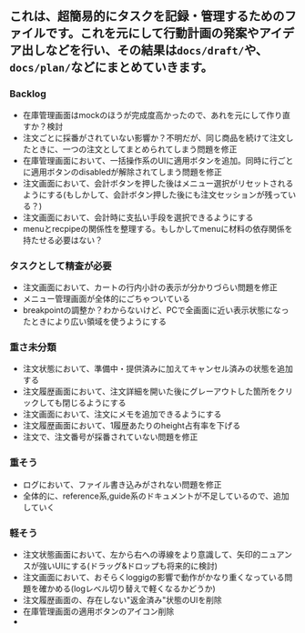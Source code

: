 ## これは、超簡易的にタスクを記録・管理するためのファイルです。これを元にして行動計画の発案やアイデア出しなどを行い、その結果は`docs/draft/`や、`docs/plan/`などにまとめていきます。

### Backlog
- 在庫管理画面はmockのほうが完成度高かったので、あれを元にして作り直すか？検討
- 注文ごとに採番がされていない影響か？不明だが、同じ商品を続けて注文したときに、一つの注文としてまとめられてしまう問題を修正
- 在庫管理画面において、一括操作系のUIに適用ボタンを追加。同時に行ごとに適用ボタンのdisabledが解除されてしまう問題を修正
- 注文画面において、会計ボタンを押した後はメニュー選択がリセットされるようにする(もしかして、会計ボタン押した後にも注文セッションが残っている？)
- 注文画面において、会計時に支払い手段を選択できるようにする
- menuとrecpipeの関係性を整理する。もしかしてmenuに材料の依存関係を持たせる必要はない？

### タスクとして精査が必要
- 注文画面において、カートの行内小計の表示が分かりづらい問題を修正
- メニュー管理画面が全体的にごちゃついている
- breakpointの調整か？わからないけど、PCで全画面に近い表示状態になったときにより広い領域を使うようにする

### 重さ未分類
- 注文状態において、準備中・提供済みに加えてキャンセル済みの状態を追加する
- 注文履歴画面において、注文詳細を開いた後にグレーアウトした箇所をクリックしても閉じるようにする
- 注文画面において、注文にメモを追加できるようにする
- 注文履歴画面において、1履歴あたりのheight占有率を下げる
- 注文で、注文番号が採番されていない問題を修正

### 重そう
- ログにおいて、ファイル書き込みがされない問題を修正
- 全体的に、reference系,guide系のドキュメントが不足しているので、追加していく

### 軽そう
- 注文状態画面において、左から右への導線をより意識して、矢印的ニュアンスが強いUIにする(ドラッグ&ドロップも将来的に検討)
- 注文画面において、おそらくloggigの影響で動作がかなり重くなっている問題を確かめる(logレベル切り替えで軽くなるかどうか)
- 注文履歴画面の、存在しない"返金済み"状態のUIを削除
- 在庫管理画面の適用ボタンのアイコン削除
- 